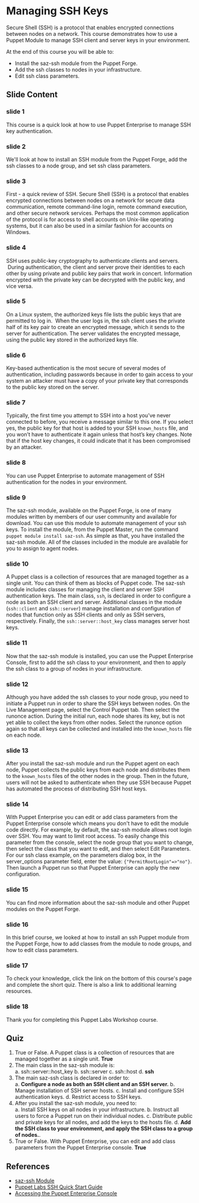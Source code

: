 # Managing SSH Keys

Secure Shell (SSH) is a protocol that enables encrypted connections between nodes on a network. This course demonstrates how to use a Puppet Module to manage SSH client and server keys in your environment.  

At the end of this course you will be able to:

* Install the saz-ssh module from the Puppet Forge.
* Add the ssh classes to nodes in your infrastructure.
* Edit ssh class parameters. 

## Slide Content

### slide 1
This course is a quick look at how to use Puppet Enterprise to manage SSH key authentication. 


### slide 2
We'll look at how to install an SSH module from the Puppet Forge, add the ssh classes to a node group, and set ssh class parameters.  



### slide 3
First - a quick review of SSH. Secure Shell (SSH) is a protocol that enables encrypted connections between nodes on a network for secure data communication, remote command-line login, remote command execution, and other secure network services. Perhaps the most common application of the protocol is for access to shell accounts on Unix-like operating systems, but it can also be used in a similar fashion for accounts on Windows.    

### slide 4
SSH uses public-key cryptography to authenticate clients and servers.  During authentication, the client and server prove their identities to each other by using private and public key pairs that work in concert. Information encrypted with the private key can be decrypted with the public key, and vice versa.



### slide 5
On a Linux system, the authorized keys file lists the public keys that are permitted to log in.  When the user logs in, the ssh client uses the private half of its key pair to create an encrypted message, which it sends to the server for authentication. The server validates the encrypted message, using the public key stored in the authorized keys file. 

### slide 6
Key-based authentication is the most secure of several modes of authentication, including passwords because in order to gain access to your system an attacker must have a copy of your private key that corresponds to the public key stored on the server. 


### slide 7
Typically, the first time you attempt to SSH into a host you’ve never connected to before, you receive a message similar to this one. If you select yes, the public key for that host is added to your SSH `known_hosts` file, and you won’t have to authenticate it again unless that host’s key changes. Note that if the host key changes, it could indicate that it has been compromised by an attacker.

### slide 8
You can use Puppet Enterprise to automate management of SSH authentication for the nodes in your environment.  

### slide 9
The saz-ssh module, available on the Puppet Forge, is one of many modules written by members of our user community and available for download. You can use this module to automate management of your ssh keys. To install the module, from the Puppet Master, run the command `puppet module install saz-ssh`.  As simple as that, you have installed the saz-ssh module. All of the classes included in the module are available for you to assign to agent nodes.

### slide 10
A Puppet class is a collection of resources that are managed together as a single unit. You can think of them as blocks of Puppet code. The saz-ssh module includes classes for managing the client and server SSH authentication keys.  The main class, `ssh`, is declared in order to configure a node as both an SSH client and server. Additional classes in the module (`ssh::client` and `ssh::server`) manage installation and configuration of nodes that function only as SSH clients and only as SSH servers, respectively. Finally, the `ssh::server::host_key` class manages server host keys.

### slide 11
Now that the saz-ssh module is installed, you can use the Puppet Enterprise Console, first to add the ssh class to your environment, and then to apply the ssh class to a group of nodes in your infrastructure.   

### slide 12
Although you have added the ssh classes to your node group, you need to initiate a Puppet run in order to share the SSH keys between nodes. On the Live Management page, select the Control Puppet tab. Then select the runonce action.  During the initial run, each node shares its key, but is not yet able to collect the keys from other nodes. Select the runonce option again so that all keys can be collected and installed into the `known_hosts` file on each node.   

### slide 13
After you install the saz-ssh module and run the Puppet agent on each node, Puppet collects the public keys from each node and distributes them to the `known_hosts` files of the other nodes in the group. Then in the future, users will not be asked to authenticate when they use SSH because Puppet has automated the process of distributing SSH host keys.

### slide 14
With Puppet Enterprise you can edit or add class parameters from the Puppet Enterprise console which means you don't have to edit the module code directly. For example, by default, the saz-ssh module allows root login over SSH. You may want to limit root access. To easily change this parameter from the console, select the node group that you want to change, then select the class that you want to edit, and then select Edit Parameters. For our ssh class example, on the parameters dialog box, in the server_options parameter field, enter the value: `{"PermitRootLogin"=>"no"}`. Then launch a Puppet run so that Puppet Enterprise can apply the new configuration. 

### slide 15
You can find more information about the saz-ssh module and other Puppet modules on the Puppet Forge.  

### slide 16
In this brief course, we looked at how to install an ssh Puppet module from the Puppet Forge, how to add classes from the module to node groups, and how to edit class parameters.  

### slide 17
To check your knowledge, click the link on the bottom of this course's page and complete the short quiz. There is also a link to additional learning resources.

### slide 18
Thank you for completing this Puppet Labs Workshop course.





## Quiz
1. True or False. 
	A Puppet class is a collection of resources that are managed together as a single unit.
	**True**
2. The main class in the saz-ssh module is:  
	a. ssh::server::host_key
	b. ssh::server
	c. ssh::host
	d. **ssh**
3. The main saz-ssh class is declared in order to:  
	a. **Configure a node as both an SSH client and an SSH server.**
	b. Manage installation of SSH server hosts.
	c. Install and configure SSH authentication keys.
	d. Restrict access to SSH keys.
4. After you install the saz-ssh module, you need to:  
	a. Install SSH keys on all nodes in your infrastructure.
	b. Instruct all users to force a Puppet run on their individual nodes.
	c. Distribute public and private keys for all nodes, and add the keys to the hosts file.
	d. **Add the SSH class to your environment, and apply the SSH class to a group of nodes.**.
5. True or False.
	With Puppet Enterprise, you can edit and add class parameters from the Puppet Enterprise console. 
	**True**

## References
* [saz-ssh Module](https://forge.puppetlabs.com/saz/ssh)
* [Puppet Labs SSH Quick Start Guide](https://docs.puppetlabs.com/pe/latest/quick_start_ssh.html)
* [Accessing the Puppet Enterprise Console](https://docs.puppetlabs.com/pe/latest/console_accessing.html)
